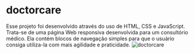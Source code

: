 # doctorcare

Esse projeto foi desenvolvido através do uso de HTML, CSS e JavaScript.  Trata-se de uma página Web responsiva desenvolvida para um consultório médico. Ela contém blocos de navegação simples para que o usuário consiga utiliza-la com mais agilidade e praticidade.  ![doctorcare](https://user-images.githubusercontent.com/102126245/168272060-e12a33cf-3111-4ec7-80c5-d5ba283041a4.gif)
